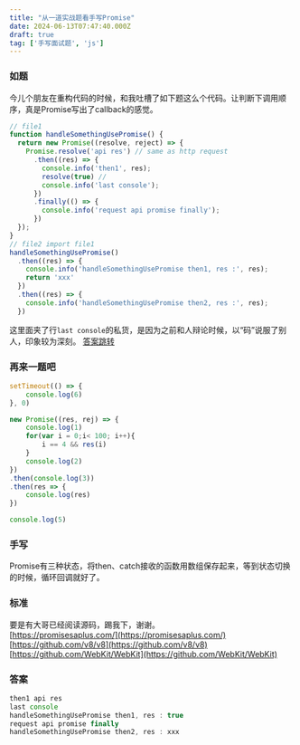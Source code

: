 ```yaml
---
title: "从一道实战题看手写Promise"
date: 2024-06-13T07:47:40.000Z
draft: true
tag: ['手写面试题', 'js']
---
```


### 如题
今儿个朋友在重构代码的时候，和我吐槽了如下题这么个代码。让判断下调用顺序，真是Promise写出了callback的感觉。
```js
// file1
function handleSomethingUsePromise() {
  return new Promise((resolve, reject) => {
    Promise.resolve('api res') // same as http request
      .then((res) => {
        console.info('then1', res);
        resolve(true) // 
        console.info('last console');
      })
      .finally(() => {
        console.info('request api promise finally');
      })
  });
}
// file2 import file1
handleSomethingUsePromise()
  .then((res) => {
    console.info('handleSomethingUsePromise then1, res :', res);
    return 'xxx'
  })
  .then((res) => {
    console.info('handleSomethingUsePromise then2, res :', res);
  })
```
这里面夹了行`last console`的私货，是因为之前和人辩论时候，以“码”说服了别人，印象较为深刻。
[答案跳转](#答案)

### 再来一题吧
```js
setTimeout(() => {
    console.log(6)
}, 0)

new Promise((res, rej) => {
    console.log(1)
    for(var i = 0;i< 100; i++){
        i == 4 && res(i)
    }
    console.log(2)
})
.then(console.log(3))
.then(res => {
    console.log(res)
})

console.log(5)
```

### 手写
Promise有三种状态，将then、catch接收的函数用数组保存起来，等到状态切换的时候，循环回调就好了。

### 标准
要是有大哥已经阅读源码，踢我下，谢谢。    
[https://promisesaplus.com/](https://promisesaplus.com/)    
[https://github.com/v8/v8](https://github.com/v8/v8)    
[https://github.com/WebKit/WebKit](https://github.com/WebKit/WebKit)


### 答案
```js
then1 api res
last console
handleSomethingUsePromise then1, res : true
request api promise finally
handleSomethingUsePromise then2, res : xxx
```
